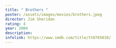 ```yaml
---
title: " Brothers "
poster: /assets/images/movies/brothers.jpeg
director: Jim Sheridan
rating: 4
year: 2004
description:
infolink: https://www.imdb.com/title/tt0765010/
---
```


